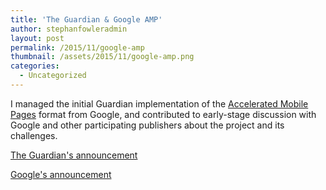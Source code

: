 ```yaml
---
title: 'The Guardian & Google AMP'
author: stephanfowleradmin
layout: post
permalink: /2015/11/google-amp
thumbnail: /assets/2015/11/google-amp.png
categories:
  - Uncategorized
---
```


I managed the initial Guardian implementation of the [Accelerated Mobile Pages](https://www.ampproject.org/) format from Google, and contributed to early-stage discussion with Google and other participating publishers about the project and its challenges.

[The Guardian's announcement](http://www.theguardian.com/help/insideguardian/2015/oct/07/todays-developer-release-of-accelerated-mobile-pages-amp)

[Google's announcement](https://googleblog.blogspot.co.uk/2015/10/introducing-accelerated-mobile-pages.html)

